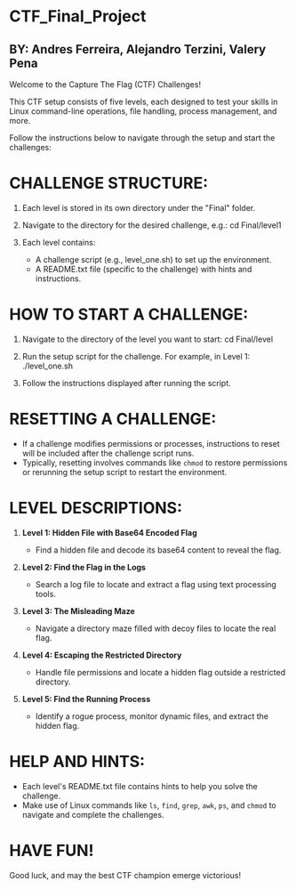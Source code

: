 # CTF_Final_Project
## BY: Andres Ferreira, Alejandro Terzini, Valery Pena
Welcome to the Capture The Flag (CTF) Challenges!

This CTF setup consists of five levels, each designed to test your skills in Linux command-line operations, file handling, process management, and more.

Follow the instructions below to navigate through the setup and start the challenges:


CHALLENGE STRUCTURE:
=============================================
1. Each level is stored in its own directory under the "Final" folder.
2. Navigate to the directory for the desired challenge, e.g.:
   cd Final/level1

3. Each level contains:
   - A challenge script (e.g., level_one.sh) to set up the environment.
   - A README.txt file (specific to the challenge) with hints and instructions.


HOW TO START A CHALLENGE:
=============================================
1. Navigate to the directory of the level you want to start:
   cd Final/level<number>

2. Run the setup script for the challenge. For example, in Level 1:
   ./level_one.sh

3. Follow the instructions displayed after running the script.


RESETTING A CHALLENGE:
=============================================
- If a challenge modifies permissions or processes, instructions to reset will be included after the challenge script runs.
- Typically, resetting involves commands like `chmod` to restore permissions or rerunning the setup script to restart the environment.


LEVEL DESCRIPTIONS:
=============================================
1. **Level 1: Hidden File with Base64 Encoded Flag**
   - Find a hidden file and decode its base64 content to reveal the flag.

2. **Level 2: Find the Flag in the Logs**
   - Search a log file to locate and extract a flag using text processing tools.

3. **Level 3: The Misleading Maze**
   - Navigate a directory maze filled with decoy files to locate the real flag.

4. **Level 4: Escaping the Restricted Directory**
   - Handle file permissions and locate a hidden flag outside a restricted directory.

5. **Level 5: Find the Running Process**
   - Identify a rogue process, monitor dynamic files, and extract the hidden flag.


HELP AND HINTS:
=============================================
- Each level's README.txt file contains hints to help you solve the challenge.
- Make use of Linux commands like `ls`, `find`, `grep`, `awk`, `ps`, and `chmod` to navigate and complete the challenges.


HAVE FUN!
=============================================
Good luck, and may the best CTF champion emerge victorious!


